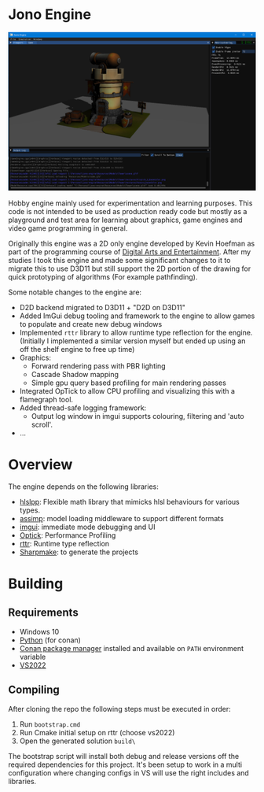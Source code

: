 # Jono Engine
![Screenshot of the engine running as application](https://github.com/jonathansty/jono-engine/blob/main/Documentation/Images/readme_engine.png)

Hobby engine mainly used for experimentation and learning purposes. This code is not intended to be used as production ready code but mostly as a playground and test area for learning about graphics, game engines and video game programming in general.

Originally this engine was a 2D only engine developed by Kevin Hoefman as part of the programming course of [Digital Arts and Entertainment](https://www.digitalartsandentertainment.be/). After my studies I took this engine and made some significant changes to it to migrate this to use D3D11 but still support the 2D portion of the drawing for quick prototyping of algorithms (For example pathfinding).

Some notable changes to the engine are:
* D2D backend migrated to D3D11 + "D2D on D3D11"
* Added ImGui debug tooling and framework to the engine to allow games to populate and create new debug windows
* Implemented `rttr` library to allow runtime type reflection for the engine. (Initially I implemented a similar version myself but ended up using an off the shelf engine to free up time)
* Graphics:
	* Forward rendering pass with PBR lighting
	* Cascade Shadow mapping
	* Simple gpu query based profiling for main rendering passes
* Integrated OpTick to allow CPU profiling and visualizing this with a flamegraph tool.
* Added thread-safe logging framework:
	* Output log window in imgui supports colouring, filtering and 'auto scroll'.
* ... 

# Overview
The engine depends on the following libraries:
* [hlslpp](https://github.com/redorav/hlslpp): Flexible math library that mimicks hlsl behaviours for various types.
* [assimp](https://github.com/assimp/assimp): model loading middleware to support different formats 
* [imgui](https://github.com/ocornut/imgui): immediate mode debugging and UI
* [Optick](https://github.com/bombomby/optick): Performance Profiling
* [rttr](https://github.com/rttrorg/rttr): Runtime type reflection
* [Sharpmake](https://github.com/ubisoft/Sharpmake): to generate the projects 
# Building
## Requirements
* Windows 10
* [Python](https://www.python.org/) (for conan)
* [Conan package manager](https://conan.io/) installed and available on `PATH` environment variable
* [VS2022](https://visualstudio.microsoft.com/downloads/)

## Compiling
After cloning the repo the following steps must be executed in order:
1. Run `bootstrap.cmd`
2. Run Cmake initial setup on rttr (choose vs2022) 
3. Open the generated solution `build\`

The bootstrap script will install both debug and release versions off the required dependencies for this project. It's been setup to work in a multi configuration where changing configs in VS will use the right includes and libraries.

